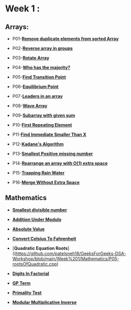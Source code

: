 # Week 1 :

## Arrays:

- P01-[**Remove duplicate elements from sorted Array**](https://github.com/patelsneh18/GeeksForGeeks-DSA-Workshop/blob/main/Week%201/Arrays/P01-removeDupliFromSortedArr.cpp)

- P02-[**Reverse array in groups**](https://github.com/patelsneh18/GeeksForGeeks-DSA-Workshop/blob/main/Week%201/Arrays/P02-revArrInGroups.cpp)

- P03-[**Rotate Array**](https://github.com/patelsneh18/GeeksForGeeks-DSA-Workshop/blob/main/Week%201/Arrays/P03-rotateArr.cpp)

- P04-[**Who has the majority?**](https://github.com/patelsneh18/GeeksForGeeks-DSA-Workshop/blob/main/Week%201/Arrays/P04-whoHasTheMajority.cpp)

- P05-[**Find Transition Point**](https://github.com/patelsneh18/GeeksForGeeks-DSA-Workshop/blob/main/Week%201/Arrays/P05-transitionPoint.cpp)

- P06-[**Equilibrium Point**](https://github.com/patelsneh18/GeeksForGeeks-DSA-Workshop/blob/main/Week%201/Arrays/P06-equilibriumPoint.cpp)

- P07-[**Leaders in an array**](https://github.com/patelsneh18/GeeksForGeeks-DSA-Workshop/blob/main/Week%201/Arrays/P07-leadersInArr.cpp)

- P08-[**Wave Array**](https://github.com/patelsneh18/GeeksForGeeks-DSA-Workshop/blob/main/Week%201/Arrays/P08-waveArr.cpp)

- P09-[**Subarray with given sum**](https://github.com/patelsneh18/GeeksForGeeks-DSA-Workshop/blob/main/Week%201/Arrays/P09-subArrOfGivenSum.cpp)

- P10-[**First Repeating Element**](https://github.com/patelsneh18/GeeksForGeeks-DSA-Workshop/blob/main/Week%201/Arrays/P10-firstRepeatingElement.cpp)

- P11-[**Find Immediate Smaller Than X**](https://github.com/patelsneh18/GeeksForGeeks-DSA-Workshop/blob/main/Week%201/Arrays/P11-immediateSmallThanX.cpp)

- P12-[**Kadane's Algorithm**](https://github.com/patelsneh18/GeeksForGeeks-DSA-Workshop/blob/main/Week%201/Arrays/P12-KadanesAlgo.cpp)

- P13-[**Smallest Positive missing number**](https://github.com/patelsneh18/GeeksForGeeks-DSA-Workshop/blob/main/Week%201/Arrays/P13-smallestPositiveMissingNum.cpp)

- P14-[**Rearrange an array with O(1) extra space**](https://practice.geeksforgeeks.org/problems/rearrange-an-array-with-o1-extra-space3142/1/?track=dsa-workshop-1-arrays&batchId=308)

- P15-[**Trapping Rain Water**](https://github.com/patelsneh18/GeeksForGeeks-DSA-Workshop/blob/main/Week%201/Arrays/P15-trappingRainwater.cpp)

- P16-[**Merge Without Extra Space**](https://github.com/patelsneh18/GeeksForGeeks-DSA-Workshop/blob/main/Week%201/Arrays/P16-mergeWithoutExtraSpace.cpp)

## Mathematics

- [**Smallest divisible number**](https://github.com/patelsneh18/GeeksForGeeks-DSA-Workshop/blob/main/Week%201/Mathematics/P01-smallestDivisibleNum.cpp)

- [**Addition Under Modulo**](https://github.com/patelsneh18/GeeksForGeeks-DSA-Workshop/blob/main/Week%201/Mathematics/P02-additionUnderModulo.cpp)

- [**Absolute Value**](https://github.com/patelsneh18/GeeksForGeeks-DSA-Workshop/blob/main/Week%201/Mathematics/P03-absValue.cpp)

- [**Convert Celsius To Fahrenheit**](https://github.com/patelsneh18/GeeksForGeeks-DSA-Workshop/blob/main/Week%201/Mathematics/P04-celsiusToF.cpp)

- [**Quadratic Equation Roots**]((https://github.com/patelsneh18/GeeksForGeeks-DSA-Workshop/blob/main/Week%201/Mathematics/P05-rootsOfQuadratic.cpp)

- [**Digits In Factorial**](https://github.com/patelsneh18/GeeksForGeeks-DSA-Workshop/blob/main/Week%201/Mathematics/P06-digitsInFactorial.cpp)

- [**GP Term**](https://github.com/patelsneh18/GeeksForGeeks-DSA-Workshop/blob/main/Week%201/Mathematics/P07-termOfGP.cpp)

- [**Primality Test**](https://github.com/patelsneh18/GeeksForGeeks-DSA-Workshop/blob/main/Week%201/Mathematics/P08-primalityTest.cpp)

- [**Modular Multiplicative Inverse**](https://github.com/patelsneh18/GeeksForGeeks-DSA-Workshop/blob/main/Week%201/Mathematics/P10-modInverse.cpp)



